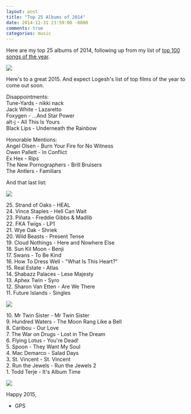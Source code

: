 ```yaml
---
layout: post
title: "Top 25 Albums of 2014"
date: 2014-12-31 23:59:00 -0000
comments: true
categories: music
---
```


Here are my top 25 albums of 2014, following up from my list of <a href="/blog/2014/12/31/top-100-songs-of-2014/">top 100 songs of the year</a>.

<img src="http://dbfestivalcom.c.presscdn.com/wp-content/uploads/2013/05/shabazz.jpg" />

<!--more-->

Here's to a great 2015. And expect Logesh's list of top films of the year to come out soon.

<p>
Disappointments:<br>
Tune-Yards - nikki nack<br>
Jack White - Lazaretto<br>
Foxygen - ...And Star Power<br>
alt-j - All This Is Yours<br>
Black Lips - Underneath the Rainbow<br>
</p>

<p>
Honorable Mentions:<br>
Angel Olsen - Burn Your Fire for No Witness<br>
Owen Pallett - In Conflict<br>
Ex Hex - Rips<br>
The New Pornographers - Brill Bruisers<br>
The Antlers - Familiars<br>
</p>

<p>And that last list:</p>

<img src="https://consequenceofsound.files.wordpress.com/2014/09/fka-twigs.jpg" />

<p>
25. Strand of Oaks - HEAL<br>
24. Vince Staples - Hell Can Wait<br>
23. Piñata - Freddie Gibbs & Madlib<br>
22. FKA Twigs - LP1<br>
21. Wye Oak - Shriek<br>
20. Wild Beasts - Present Tense<br>
19. Cloud Nothings - Here and Nowhere Else<br>
18. Sun Kil Moon - Benji<br>
17. Swans - To Be Kind<br>
16. How To Dress Well - "What Is This Heart?"<br>
15. Real Estate - Atlas<br>
14. Shabazz Palaces - Lese Majesty<br>
13. Aphex Twin - Syro<br>
12. Sharon Van Etten - Are We There<br>
11. Future Islands - Singles<br>
</p>

<img src="http://pitchfork.com/features/cover-story/reader/mac-demarco/images/Chris_Buck_MAC_49258_FINAL-Edit_80.jpg" />

<p>
10. Mr Twin Sister - Mr Twin Sister<br>
9. Hundred Waters - The Moon Rang Like a Bell<br>
8. Caribou - Our Love<br>
7. The War on Drugs - Lost in The Dream<br>
6. Flying Lotus - You're Dead!<br>
5. Spoon - They Want My Soul<br>
4. Mac Demarco - Salad Days<br>
3. St. Vincent - St. Vincent<br>
2. Run the Jewels - Run the Jewels 2<br>
1. Todd Terje - It's Album Time<br>
</p>

<img src="http://www.spin.com/sites/all/files/styles/style620_413/public/140408-todd-terje-3.jpg" />

Happy 2015,

- GPS
